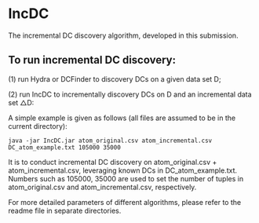 # IncDC
The incremental DC discovery algorithm, developed in this submission.

## To run incremental DC discovery:
(1) run Hydra or DCFinder to discovery DCs on a given data set D;

(2) run IncDC to incrementally discovery DCs on D and an incremental data set △D:

A simple example is given as follows (all files are assumed to be in the current directory):

` java -jar IncDC.jar atom_original.csv atom_incremental.csv DC_atom_example.txt 105000 35000 ` 

It is to conduct incremental DC discovery on atom_original.csv + atom_incremental.csv, leveraging known DCs in DC_atom_example.txt. Numbers such as 105000, 35000 are used to set the number of tuples in atom_original.csv and atom_incremental.csv,  respectively. 

For more detailed parameters of different algorithms, please refer to the readme file in separate directories.
